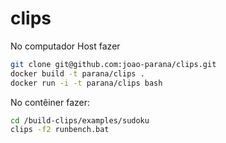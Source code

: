 # clips

No computador Host fazer

```bash
git clone git@github.com:joao-parana/clips.git
docker build -t parana/clips .
docker run -i -t parana/clips bash
```

No contêiner fazer:

```bash
cd /build-clips/examples/sudoku
clips -f2 runbench.bat
```

